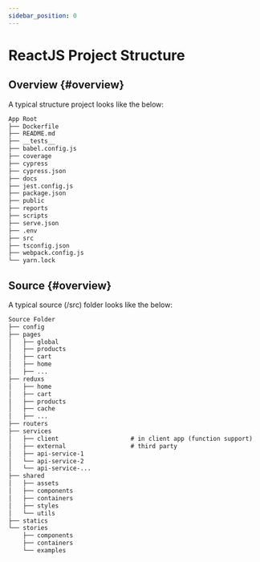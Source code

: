 ```yaml
---
sidebar_position: 0
---
```


# ReactJS Project Structure

## Overview {#overview}

A typical structure project looks like the below:

```markdown
App Root
├── Dockerfile
├── README.md
├── __tests__
├── babel.config.js
├── coverage
├── cypress
├── cypress.json
├── docs
├── jest.config.js
├── package.json
├── public
├── reports
├── scripts
├── serve.json
├── .env
├── src
├── tsconfig.json
├── webpack.config.js
└── yarn.lock
```



## Source {#overview}

A typical source (/src) folder looks like the below:

```markdown
Source Folder
├── config
├── pages
│   ├── global
│   ├── products
│   ├── cart
│   ├── home
│   ├── ...
├── reduxs
│   ├── home
│   ├── cart
│   ├── products
│   ├── cache
│   ├── ...
├── routers
├── services
│   ├── client                    # in client app (function support)
│   ├── external                  # third party
│   ├── api-service-1
│   └── api-service-2
│   └── api-service-...
├── shared
│   ├── assets
│   ├── components
│   ├── containers
│   ├── styles
│   └── utils
├── statics
└── stories
    ├── components
    ├── containers
    └── examples
```